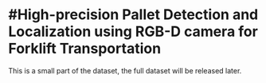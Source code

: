 #High-precision Pallet Detection and Localization using RGB-D camera for Forklift Transportation
===
This is a small part of the dataset, the full dataset will be released later.


